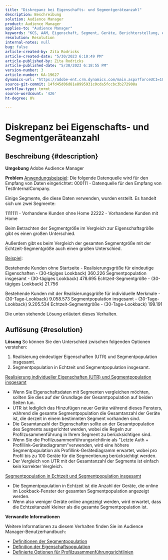 ```yaml
---
title: "Diskrepanz bei Eigenschafts- und Segmentgeräteanzahl"
description: Beschreibung
solution: Audience Manager
product: Audience Manager
applies-to: "Audience Manager"
keywords: "KCS, AAM, Eigenschaft, Segment, Geräte, Berichterstellung, eindeutige Eigenschaftsrealisierungen, Segmentpopulation insgesamt, Segmentpopulation in Echtzeit, Gesamtanzahl der Eigenschaften, Best Practice, Diskrepanz, Eigenschaft versus Segmentgeräteanzahl, Adobe Audience Manager"
resolution: Resolution
internal-notes: null
bug: false
article-created-by: Zita Rodricks
article-created-date: "5/30/2023 6:10:49 PM"
article-published-by: Zita Rodricks
article-published-date: "5/30/2023 6:18:55 PM"
version-number: 3
article-number: KA-19627
dynamics-url: "https://adobe-ent.crm.dynamics.com/main.aspx?forceUCI=1&pagetype=entityrecord&etn=knowledgearticle&id=fa10b448-15ff-ed11-8f6e-6045bd006b25"
source-git-commit: 14fd45d06d81e8995931c0cda5fccbc3b272908a
workflow-type: tm+mt
source-wordcount: '426'
ht-degree: 0%

---
```


# Diskrepanz bei Eigenschafts- und Segmentgeräteanzahl

## Beschreibung {#description}


<b>Umgebung</b>
Adobe Audience Manager

<b>Problem</b>
<u>Anwendungsbeispiel</u>: Die folgende Datenquelle wird für den Empfang von Daten eingerichtet: 000111 - Datenquelle für den Empfang von TestInternalCompany.

Einige Segmente, die diese Daten verwenden, wurden erstellt. Es handelt sich um zwei Segmente:

1111111 - Vorhandene Kunden ohne Home 22222 - Vorhandene Kunden mit Home

Beim Betrachten der Segmentgröße im Vergleich zur Eigenschaftsgröße gibt es einen großen Unterschied.

Außerdem gibt es beim Vergleich der gesamten Segmentgröße mit der Echtzeit-Segmentgröße auch einen großen Unterschied.

<u>Beispiel</u>:

Bestehende Kunden ohne Startseite - Realisierungsgröße für eindeutige Eigenschaften - (30-tägiges Lookback) 360.226 Segmentpopulation insgesamt - (30-tägiges Lookback) 478.695 Echtzeit-Segmentgröße - (30-tägiges Lookback) 21.756

Bestehende Kunden mit der Realisierungsgröße für individuelle Merkmale - (30-Tage-Lookback) 9.058.573 Segmentpopulation insgesamt - (30-Tage-Lookback) 9.205.534 Echtzeit-Segmentgröße - (30-Tage-Lookback) 199.191



Die unten stehende Lösung erläutert dieses Verhalten.


## Auflösung {#resolution}


<b>Lösung</b>
So können Sie den Unterschied zwischen folgenden Optionen verstehen:
1. Realisierung eindeutiger Eigenschaften (UTR) und Segmentpopulation insgesamt.
2. Segmentpopulation in Echtzeit und Segmentpopulation insgesamt.



<u>Realisierung individueller Eigenschaften (UTR) und Segmentpopulation insgesamt</u>

- Wenn Sie Eigenschaftsdaten mit Segmenten vergleichen möchten, sollten Sie dies auf der Grundlage der Gesamtpopulation auf beiden Seiten tun.
- UTR ist lediglich das Hinzufügen neuer Geräte während dieses Fensters, während die gesamte Segmentpopulation die Gesamtanzahl der Geräte ist, die derzeit in einem bestimmten Segment vorhanden sind.
- Die Gesamtanzahl der Eigenschaften sollte an der Gesamtpopulation des Segments ausgerichtet werden, wobei die Regeln zur Profilzusammenführung in Ihrem Segment zu berücksichtigen sind.
- Wenn Sie die Profilzusammenführungsrichtlinie als &quot;Letzte Auth + Profillink-Gerätediagramm&quot;verwenden, wird eine höhere Segmentpopulation als Profillink-Gerätediagramm erwartet, wobei pro Profil bis zu 100 Geräte für die Segmentierung berücksichtigt werden.
- Der Vergleich von UTR mit der Gesamtanzahl der Segmente ist einfach kein korrekter Vergleich.




<u>Segmentpopulation in Echtzeit und Segmentpopulation insgesamt</u>

- Die Segmentpopulation in Echtzeit ist die Anzahl der Geräte, die online im Lookback-Fenster der gesamten Segmentpopulation angezeigt werden.
- Wenn also weniger Geräte online angezeigt werden, wird erwartet, dass die Echtzeitanzahl kleiner als die gesamte Segmentpopulation ist.




<b>Verwandte Informationen</b>

Weitere Informationen zu diesem Verhalten finden Sie im Audience Manager-Benutzerhandbuch:

- [Definitionen der Segmentpopulation](https://experienceleague.adobe.com/docs/audience-manager/user-guide/features/segments/segment-builder-data.html?lang=en)
- [Definition der Eigenschaftspopulation](https://experienceleague.adobe.com/docs/audience-manager/user-guide/features/traits/trait-details-page.html?lang=en)
- [Definierte Optionen für Profilzusammenführungsrichtlinien](https://experienceleague.adobe.com/docs/audience-manager/user-guide/features/profile-merge-rules/merge-rule-definitions.html?lang=en)

